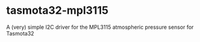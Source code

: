 # tasmota32-mpl3115
A (very) simple I2C driver for the MPL3115 atmospheric pressure sensor for Tasmota32
